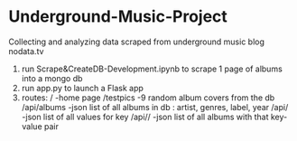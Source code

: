 # Underground-Music-Project
Collecting and analyzing data scraped from underground music blog nodata.tv

1. run Scrape&CreateDB-Development.ipynb to scrape 1 page of albums into a mongo db
2. run app.py to launch a Flask app
3. routes: / -home page
           /testpics -9 random album covers from the db
           /api/albums -json list of all albums in db
           <keys>: artist, genres, label, year
           /api/<key> -json list of all values for key
           /api/<key>/<value> -json list of all albums with that key-value pair
                
